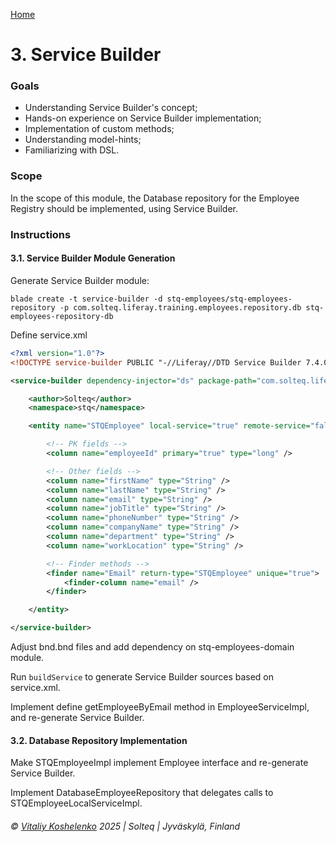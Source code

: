 [Home](../../README.md) 

# 3. Service Builder

### Goals

- Understanding Service Builder's concept;
- Hands-on experience on Service Builder implementation;
- Implementation of custom methods;
- Understanding model-hints;
- Familiarizing with DSL.

### Scope

In the scope of this module, the Database repository for the Employee Registry should be implemented, using Service Builder.

### Instructions

#### 3.1. Service Builder Module Generation

Generate Service Builder module:

    blade create -t service-builder -d stq-employees/stq-employees-repository -p com.solteq.liferay.training.employees.repository.db stq-employees-repository-db

Define service.xml

```xml
<?xml version="1.0"?>
<!DOCTYPE service-builder PUBLIC "-//Liferay//DTD Service Builder 7.4.0//EN" "http://www.liferay.com/dtd/liferay-service-builder_7_4_0.dtd">

<service-builder dependency-injector="ds" package-path="com.solteq.liferay.training.employees.repository.db">

    <author>Solteq</author>
    <namespace>stq</namespace>

    <entity name="STQEmployee" local-service="true" remote-service="false">

        <!-- PK fields -->
        <column name="employeeId" primary="true" type="long" />

        <!-- Other fields -->
        <column name="firstName" type="String" />
        <column name="lastName" type="String" />
        <column name="email" type="String" />
        <column name="jobTitle" type="String" />
        <column name="phoneNumber" type="String" />
        <column name="companyName" type="String" />
        <column name="department" type="String" />
        <column name="workLocation" type="String" />

        <!-- Finder methods -->
        <finder name="Email" return-type="STQEmployee" unique="true">
            <finder-column name="email" />
        </finder>

    </entity>

</service-builder>
```

Adjust bnd.bnd files and add dependency on stq-employees-domain module.

Run `buildService` to generate Service Builder sources based on service.xml.

Implement define getEmployeeByEmail method in EmployeeServiceImpl, and re-generate Service Builder.

#### 3.2. Database Repository Implementation

Make STQEmployeeImpl implement Employee interface and re-generate Service Builder.

Implement DatabaseEmployeeRepository that delegates calls to STQEmployeeLocalServiceImpl.

###### © [Vitaliy Koshelenko](https://www.linkedin.com/in/vitaliy-koshelenko) 2025 | Solteq | Jyväskylä, Finland